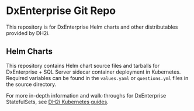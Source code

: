# DxEnterprise Git Repo

This repository is for DxEnterprise Helm charts and other distributables provided by DH2i.

## Helm Charts

This repository contains Helm chart source files and tarballs for DxEnterprise + SQL Server sidecar container deployment in Kubernetes. Required variables can be found in the `values.yaml` or `questions.yml` files in the source directory.

For more in-depth information and walk-throughs for DxEnterprise StatefulSets, see [DH2i Kubernetes guides](https://support.dh2i.com/docs/category/guides/dxenterprise/containers/kubernetes).
